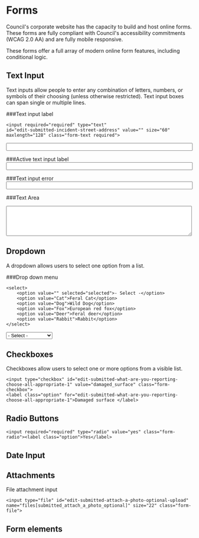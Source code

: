 # Forms
Council's corporate website has the capacity to build and host online forms. These forms are fully compliant with Council's accessibility commitments (WCAG 2.0 AA) and are fully mobile responsive. 

These forms offer a full array of modern online form features, including conditional logic. 

## Text Input
Text inputs allow people to enter any combination of letters, numbers, or symbols of their choosing (unless otherwise restricted). Text input boxes can span single or multiple lines.

###Text input label
```
<input required="required" type="text" 
id="edit-submitted-incident-street-address" value="" size="60" 
maxlength="128" class="form-text required">
```

<input type="text" value="" size="60" maxlength="128" class="form-text">

###Active text input label
<input type="text" value="" size="60" maxlength="128" class="form-text focus">

###Text input error
<input type="text" value="" size="60" maxlength="128" class="form-text error">



###Text Area
<textarea cols="60" rows="5" class="form-textarea">
</textarea>
<div class="grippie"></div>


## Dropdown
A dropdown allows users to select one option from a list.

###Drop down menu

```
<select>
    <option value="" selected="selected">- Select -</option>
    <option value="Cat">Feral Cat</option>
    <option value="Dog">Wild Dog</option>
    <option value="Fox">European red fox</option>
    <option value="Deer">Feral deer</option>
    <option value="Rabbit">Rabbit</option>    
</select>
```
<select class="form-select">
    <option value="" selected="selected">- Select -</option>
    <option value="Cat">Feral Cat</option>
    <option value="Dog">Wild Dog</option>
    <option value="Fox">European red fox</option>
    <option value="Deer">Feral deer</option>
    <option value="Rabbit">Rabbit</option>    
</select>


## Checkboxes
Checkboxes allow users to select one or more options from a visible list.

```
<input type="checkbox" id="edit-submitted-what-are-you-reporting-choose-all-appropriate-1" value="damaged_surface" class="form-checkbox">
<label class="option" for="edit-submitted-what-are-you-reporting-choose-all-appropriate-1">Damaged surface </label>

```

## Radio Buttons
```
<input required="required" type="radio" value="yes" class="form-radio"><label class="option">Yes</label>
```

## Date Input

## Attachments
File attachment input
```
<input type="file" id="edit-submitted-attach-a-photo-optional-upload" name="files[submitted_attach_a_photo_optional]" size="22" class="form-file">
```
## Form elements
